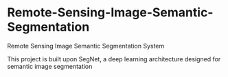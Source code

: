 # Remote-Sensing-Image-Semantic-Segmentation
Remote Sensing Image Semantic Segmentation System

This project is built upon SegNet, a deep learning architecture designed for semantic image segmentation
